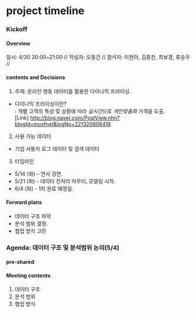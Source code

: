 # project timeline

### Kickoff
#### Overview
일시: 4/30 20:00~21:00 //
작성자: 오동건 //
참석자: 이현아, 김종찬, 최보경, 류승우 //

#### contents and Decisions
1. 주제: 온라인 행동 데이터를 활용한 다이나믹 프라이싱.  
- 다이나믹 프라이싱이란?  
: 개별 고객의 특성 및 상황에 따라 *실시간*으로 *개인맞춤화* 가격을 도출.  
[Link] http://blog.naver.com/PostView.nhn?blogId=mosfnet&logNo=221320806418

2. 사용 가능 데이터 
- 기업 사용자 로그 데이터 및 검색 데이터

3. 타임라인
- 5/14 (화) – 연사 강연.    
- 5/21 (화) - 데이터 전처리 마무리, 모델링 시작.  
- 6/4 (화) - 1차 완료 예정일.  

#### Forward plans
- 데이터 구조 파악
- 분석 범위 결정.
- 협업 방식 고민

### Agenda: 데이터 구조 및 분석범위 논의(5/4)

#### pre-shared
#### Meeting contents
1. 데이터 구조
2. 분석 범위
3. 협업 방식
